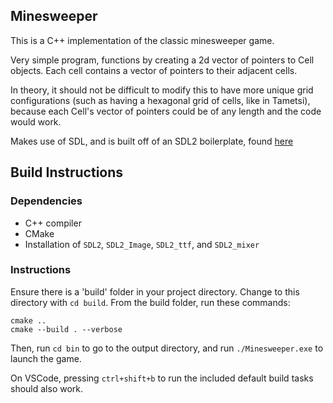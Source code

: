 ## Minesweeper

This is a C++ implementation of the classic minesweeper game.

Very simple program, functions by creating a 2d vector of pointers to Cell objects. Each cell contains a vector of pointers to their adjacent cells.

In theory, it should not be difficult to modify this to have more unique grid configurations (such as having a hexagonal grid of cells, like in Tametsi),
because each Cell's vector of pointers could be of any length and the code would work.

Makes use of SDL, and is built off of an SDL2 boilerplate, found [here](https://github.com/bustlingbungus/SDL2_Boilerplate)

## Build Instructions

### Dependencies
- C++ compiler
- CMake
- Installation of ```SDL2```, ```SDL2_Image```, ```SDL2_ttf```, and ```SDL2_mixer```

### Instructions

Ensure there is a 'build' folder in your project directory. Change to this directory with ```cd build```.
From the build folder, run these commands:
```
cmake ..
cmake --build . --verbose
```

Then, run ```cd bin``` to go to the output directory, and run ```./Minesweeper.exe``` to launch the game.

On VSCode, pressing ```ctrl+shift+b``` to run the included default build tasks should also work.
